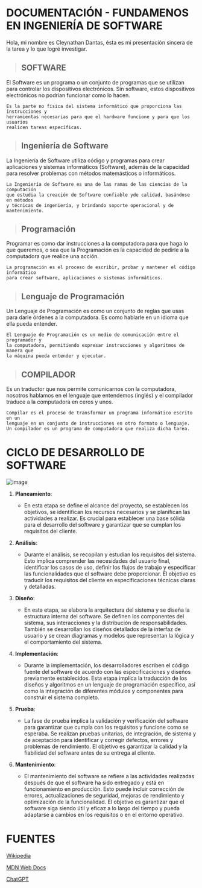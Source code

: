 # ****DOCUMENTACIÓN - FUNDAMENOS EN INGENIERÍA DE SOFTWARE****
Hola, mi nombre es Cleynathan Dantas, ésta es mi presentación sincera de la tarea y lo que logré investigar.


> ## SOFTWARE

El Software es un programa o un conjunto de programas que se utilizan para controlar los dispositivos electrónicos. Sin software, estos dispositivos electrónicos no podrían funcionar como lo hacen.

```
Es la parte no física del sistema informático que proporciona las instrucciones y
herramientas necesarias para que el hardware funcione y para que los usuarios
realicen tareas específicas.
```


> ## Ingeniería de Software

La Ingeniería de Software utiliza código y programas para crear aplicaciones y sistemas informáticos (Software), además de la capacidad para resolver problemas con métodos matemásticos o informáticos.

```
La Ingeniería de Software es una de las ramas de las ciencias de la computación
que estudia la creación de Software confiable yde calidad, basándose en métodos
y técnicas de ingeniería, y brindando soporte operacional y de mantenimiento.
```


> ## Programación

Programar es como dar instrucciones a la computadora para que haga lo que queremos, o sea que la Programación es la capacidad de pedirle a la computadora que realice una acción.

```
La programación es el proceso de escribir, probar y mantener el código informático
para crear software, aplicaciones o sistemas informáticos.
```


> ## Lenguaje de Programación

Un Lenguaje de Programación es como un conjunto de reglas que usas para darle órdenes a la computadora. Es como hablarle en un idioma que ella pueda entender.
```
El Lenguaje de Programación es un medio de comunicación entre el programador y
la computadora, permitiendo expresar instrucciones y algoritmos de manera que
la máquina pueda entender y ejecutar.
```


> ## COMPILADOR

Es un traductor que nos permite comunicarnos con la computadora, nosotros hablamos en el lenguaje que entendemos (inglés) y el compilador traduce a la computadora en ceros y unos.

```
Compilar es el proceso de transformar un programa informático escrito en un
lenguaje en un conjunto de instrucciones en otro formato o lenguaje.
Un compilador es un programa de computadora que realiza dicha tarea.
```

# ****CICLO DE DESARROLLO DE SOFTWARE****
![image](https://github.com/ClechoPola/ISW-Notas/assets/159574425/6571d961-1c3a-4386-b742-36b036ee8b49)


1. **Planeamiento**:
   - En esta etapa se define el alcance del proyecto, se establecen los objetivos, se identifican los recursos necesarios y se planifican las actividades a realizar. Es crucial para establecer una base sólida para el desarrollo del software y garantizar que se cumplan los requisitos del cliente.

2. **Análisis**:
   - Durante el análisis, se recopilan y estudian los requisitos del sistema. Esto implica comprender las necesidades del usuario final, identificar los casos de uso, definir los flujos de trabajo y especificar las funcionalidades que el software debe proporcionar. El objetivo es traducir los requisitos del cliente en especificaciones técnicas claras y detalladas.

3. **Diseño**:
   - En esta etapa, se elabora la arquitectura del sistema y se diseña la estructura interna del software. Se definen los componentes del sistema, sus interacciones y la distribución de responsabilidades. También se desarrollan los diseños detallados de la interfaz de usuario y se crean diagramas y modelos que representan la lógica y el comportamiento del sistema.

4. **Implementación**:
   - Durante la implementación, los desarrolladores escriben el código fuente del software de acuerdo con las especificaciones y diseños previamente establecidos. Esta etapa implica la traducción de los diseños y algoritmos en un lenguaje de programación específico, así como la integración de diferentes módulos y componentes para construir el sistema completo.

5. **Prueba**:
   - La fase de prueba implica la validación y verificación del software para garantizar que cumpla con los requisitos y funcione como se esperaba. Se realizan pruebas unitarias, de integración, de sistema y de aceptación para identificar y corregir defectos, errores y problemas de rendimiento. El objetivo es garantizar la calidad y la fiabilidad del software antes de su entrega al cliente.

6. **Mantenimiento**:
   - El mantenimiento del software se refiere a las actividades realizadas después de que el software ha sido entregado y está en funcionamiento en producción. Esto puede incluir corrección de errores, actualizaciones de seguridad, mejoras de rendimiento y optimización de la funcionalidad. El objetivo es garantizar que el software siga siendo útil y eficaz a lo largo del tiempo y pueda adaptarse a cambios en los requisitos o en el entorno operativo.

# FUENTES
[Wikipedia](https://www.google.com/url?sa=t&rct=j&q=&esrc=s&source=web&cd=&ved=2ahUKEwi6mdDXtq6EAxXAmpUCHYskA0UQFnoECBgQAQ&url=https%3A%2F%2Fes.wikipedia.org%2Fwiki%2FWikipedia%3APortada&usg=AOvVaw0zouH1UjUhn3vheQK4UipU&opi=89978449)

[MDN Web Docs](https://www.google.com/url?sa=t&rct=j&q=&esrc=s&source=web&cd=&cad=rja&uact=8&ved=2ahUKEwjT8o_JuK6EAxVJpJUCHVCUARQQFnoECAYQAQ&url=https%3A%2F%2Fdeveloper.mozilla.org%2F&usg=AOvVaw2SKyx0njvBQRAGWeriS8JP&opi=89978449)

[ChatGPT](https://chat.openai.com/auth/login)
